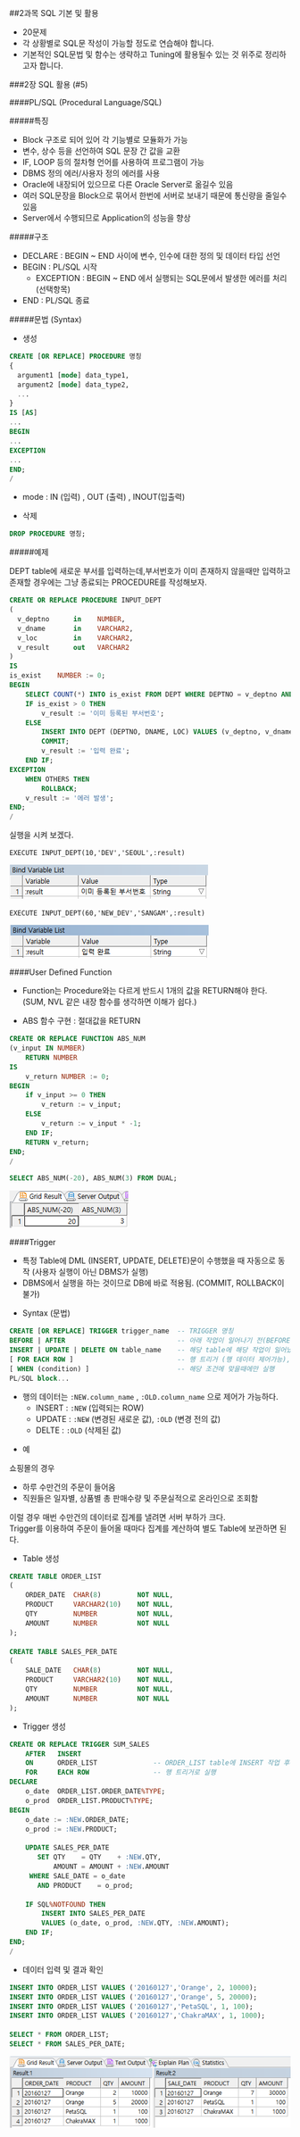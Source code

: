 ##2과목 SQL 기본 및 활용

- 20문제
- 각 상황별로 SQL문 작성이 가능할 정도로 연습해야 합니다.
- 기본적인 SQL문법 및 함수는 생략하고 Tuning에 활용될수 있는 것 위주로 정리하고자 합니다.

###2장 SQL 활용 (#5)

####PL/SQL (Procedural Language/SQL)

#####특징
- Block 구조로 되어 있어 각 기능별로 모듈화가 가능
- 변수, 상수 등을 선언하여 SQL 문장 간 값을 교환
- IF, LOOP 등의 절차형 언어를 사용하여 프로그램이 가능
- DBMS 정의 에러/사용자 정의 에러를 사용
- Oracle에 내장되어 있으므로 다른 Oracle Server로 옮길수 있음
- 여러 SQL문장을 Block으로 묶어서 한번에 서버로 보내기 때문에 통신량을 줄일수 있음
- Server에서 수행되므로 Application의 성능을 향상

#####구조
- DECLARE : BEGIN ~ END 사이에 변수, 인수에 대한 정의 및 데이터 타입 선언
- BEGIN : PL/SQL 시작
  - EXCEPTION : BEGIN ~ END 에서 실행되는 SQL문에서 발생한 에러를 처리 (선택항목)
- END : PL/SQL 종료

#####문법 (Syntax)
* 생성
```SQL
CREATE [OR REPLACE] PROCEDURE 명칭
{
  argument1 [mode] data_type1,
  argument2 [mode] data_type2,
  ...
}
IS [AS]
...
BEGIN
...
EXCEPTION
...
END;
/
```
- mode : IN (입력) , OUT (출력) , INOUT(입출력)

* 삭제
```SQL
DROP PROCEDURE 명칭;
```

#####예제

DEPT table에 새로운 부서를 입력하는데,부서번호가 이미 존재하지 않을때만 입력하고 존재할 경우에는 그냥 종료되는 PROCEDURE를 작성해보자.

```SQL
CREATE OR REPLACE PROCEDURE INPUT_DEPT
(
  v_deptno      in    NUMBER,
  v_dname       in    VARCHAR2,
  v_loc         in    VARCHAR2,
  v_result      out   VARCHAR2
)
IS
is_exist    NUMBER := 0;
BEGIN
    SELECT COUNT(*) INTO is_exist FROM DEPT WHERE DEPTNO = v_deptno AND ROWNUM = 1;
    IF is_exist > 0 THEN
        v_result := '이미 등록된 부서번호';
    ELSE
        INSERT INTO DEPT (DEPTNO, DNAME, LOC) VALUES (v_deptno, v_dname, v_loc);
        COMMIT;
        v_result := '입력 완료';
    END IF;
EXCEPTION
    WHEN OTHERS THEN
        ROLLBACK;
    v_result := '에러 발생';
END;
/
```
실행을 시켜 보겠다.
```
EXECUTE INPUT_DEPT(10,'DEV','SEOUL',:result)
```
![image](image/02.06.plsql.01.png)
```
EXECUTE INPUT_DEPT(60,'NEW_DEV','SANGAM',:result)
```
![image](image/02.06.plsql.02.png)

####User Defined Function

- Function는 Procedure와는 다르게 반드시 1개의 값을 RETURN해야 한다. (SUM, NVL 같은 내장 함수를 생각하면 이해가 쉽다.)

* ABS 함수 구현 : 절대값을 RETURN
```SQL
CREATE OR REPLACE FUNCTION ABS_NUM
(v_input IN NUMBER)
    RETURN NUMBER
IS
    v_return NUMBER := 0;
BEGIN
    if v_input >= 0 THEN
        v_return := v_input;
    ELSE
        v_return := v_input * -1;
    END IF;
    RETURN v_return;
END;
/
```
```SQL
SELECT ABS_NUM(-20), ABS_NUM(3) FROM DUAL;
```
![image](image/02.06.plsql.03.png)

####Trigger

- 특정 Table에 DML (INSERT, UPDATE, DELETE)문이 수행했을 때 자동으로 동작 (사용자 실행이 아닌 DBMS가 실행)
- DBMS에서 실행을 하는 것이므로 DB에 바로 적용됨. (COMMIT, ROLLBACK이 불가)

* Syntax (문법)

```SQL
CREATE [OR REPLACE] TRIGGER trigger_name  -- TRIGGER 명칭
BEFORE | AFTER                            -- 아래 작업이 일어나기 전(BEFORE) 또는 후(AFTER)에 실행
INSERT | UPDATE | DELETE ON table_name    -- 해당 table에 해당 작업이 일어났을 경우
[ FOR EACH ROW ]                          -- 행 트리거 (행 데이터 제어가능), 없으면 문장 트리거 (각 행 데이터 제어 불가)
[ WHEN (condition) ]                      -- 해당 조건에 맞을때에만 실행
PL/SQL block...
```
- 행의 데이터는 `:NEW.column_name` , `:OLD.column_name` 으로 제어가 가능하다.
  - INSERT : `:NEW` (입력되는 ROW)
  - UPDATE : `:NEW` (변경된 새로운 값), `:OLD` (변경 전의 값)
  - DELTE : `:OLD` (삭제된 값)

* 예

쇼핑몰의 경우
- 하루 수만건의 주문이 들어옴
- 직원들은 일자별, 상품별 총 판매수량 및 주문실적으로 온라인으로 조회함

이럴 경우 매번 수만건의 데이터로 집계를 낼려면 서버 부하가 크다.  
Trigger를 이용하여 주문이 들어올 때마다 집계를 계산하여 별도 Table에 보관하면 된다.

* Table 생성
```SQL
CREATE TABLE ORDER_LIST
(
    ORDER_DATE  CHAR(8)         NOT NULL,
    PRODUCT     VARCHAR2(10)    NOT NULL,
    QTY         NUMBER          NOT NULL,
    AMOUNT      NUMBER          NOT NULL
);

CREATE TABLE SALES_PER_DATE
(
    SALE_DATE   CHAR(8)         NOT NULL,
    PRODUCT     VARCHAR2(10)    NOT NULL,
    QTY         NUMBER          NOT NULL,
    AMOUNT      NUMBER          NOT NULL
);
```

* Trigger 생성
```SQL
CREATE OR REPLACE TRIGGER SUM_SALES
    AFTER   INSERT                  
    ON      ORDER_LIST              -- ORDER_LIST table에 INSERT 작업 후에
    FOR     EACH ROW                -- 행 트리거로 실행
DECLARE
    o_date  ORDER_LIST.ORDER_DATE%TYPE;
    o_prod  ORDER_LIST.PRODUCT%TYPE;
BEGIN
    o_date := :NEW.ORDER_DATE;
    o_prod := :NEW.PRODUCT;

    UPDATE SALES_PER_DATE
       SET QTY    = QTY    + :NEW.QTY,
           AMOUNT = AMOUNT + :NEW.AMOUNT
     WHERE SALE_DATE = o_date
       AND PRODUCT    = o_prod;

    IF SQL%NOTFOUND THEN
        INSERT INTO SALES_PER_DATE
        VALUES (o_date, o_prod, :NEW.QTY, :NEW.AMOUNT);
    END IF;
END;
/
```

* 데이터 입력 및 결과 확인
```SQL
INSERT INTO ORDER_LIST VALUES ('20160127','Orange', 2, 10000);
INSERT INTO ORDER_LIST VALUES ('20160127','Orange', 5, 20000);
INSERT INTO ORDER_LIST VALUES ('20160127','PetaSQL', 1, 100);
INSERT INTO ORDER_LIST VALUES ('20160127','ChakraMAX', 1, 1000);

SELECT * FROM ORDER_LIST;
SELECT * FROM SALES_PER_DATE;
```
![image](image/02.06.plsql.04.png)
